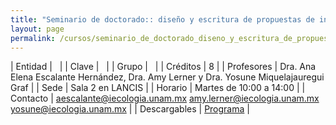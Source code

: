 ```yaml
---
title: "Seminario de doctorado:: diseño y escritura de propuestas de investigación en temas de sostenibilidad"
layout: page
permalink: /cursos/seminario_de_doctorado_diseno_y_escritura_de_propuestas_de_investigacion_en_temas_de_sostenibilidad/
---
```



| Entidad | &nbsp; |
| Clave | &nbsp; |
| Grupo | &nbsp; |
| Créditos | 8 |
| Profesores | Dra. Ana Elena Escalante Hernández, Dra. Amy Lerner y Dra. Yosune Miquelajauregui Graf |
| Sede | Sala 2 en LANCIS |
| Horario | Martes de 10:00 a 14:00 |
| Contacto | <aescalante@iecologia.unam.mx> <amy.lerner@iecologia.unam.mx> <yosune@iecologia.unam.mx> |
| Descargables | [Programa](/assets/docs/cursos/seminario_doctorado_diseno_escritura_propuestas_investigacion_sostenibilidad.pdf) |

